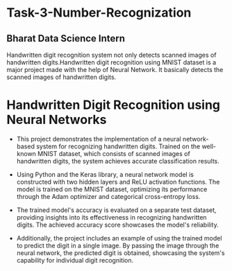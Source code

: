 # Task-3-Number-Recognization
## Bharat Data Science Intern

Handwritten digit recognition system not only detects
scanned images of handwritten digits.Handwritten digit
recognition using MNIST dataset is a major project made
with the help of Neural Network. It basically detects
the scanned images of handwritten digits.

# Handwritten Digit Recognition using Neural Networks

- This project demonstrates the implementation of a neural network-based system for recognizing handwritten digits. Trained on the well-known MNIST dataset, which consists of scanned images of handwritten digits, the system achieves accurate classification results.

- Using Python and the Keras library, a neural network model is constructed with two hidden layers and ReLU activation functions. The model is trained on the MNIST dataset, optimizing its performance through the Adam optimizer and categorical cross-entropy loss.

- The trained model's accuracy is evaluated on a separate test dataset, providing insights into its effectiveness in recognizing handwritten digits. The achieved accuracy score showcases the model's reliability.

- Additionally, the project includes an example of using the trained model to predict the digit in a single image. By passing the image through the neural network, the predicted digit is obtained, showcasing the system's capability for individual digit recognition.
